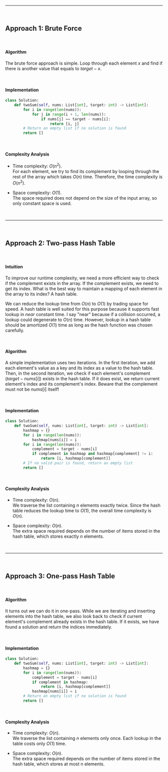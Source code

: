 <br>

---

<br>

## Approach 1: Brute Force

<br>

#### Algorithm

The brute force approach is simple. Loop through each element $x$ and find if there is another value that equals to $target - x$.

<br>

#### Implementation

```python
class Solution:
    def twoSum(self, nums: List[int], target: int) -> List[int]:
        for i in range(len(nums)):
            for j in range(i + 1, len(nums)):
                if nums[j] == target - nums[i]:
                    return [i, j]
        # Return an empty list if no solution is found
        return []
```

<br>

#### Complexity Analysis

- Time complexity: $O(n^2)$.  
    For each element, we try to find its complement by looping through the rest of the array which takes $O(n)$ time. Therefore, the time complexity is $O(n^2)$.
    
- Space complexity: $O(1)$.  
    The space required does not depend on the size of the input array, so only constant space is used.
    

<br>

---

<br>

## Approach 2: Two-pass Hash Table

<br>

#### Intuition

To improve our runtime complexity, we need a more efficient way to check if the complement exists in the array. If the complement exists, we need to get its index. What is the best way to maintain a mapping of each element in the array to its index? A hash table.

We can reduce the lookup time from $O(n)$ to $O(1)$ by trading space for speed. A hash table is well suited for this purpose because it supports fast lookup in _near_ constant time. I say "near" because if a collision occurred, a lookup could degenerate to $O(n)$ time. However, lookup in a hash table should be amortized $O(1)$ time as long as the hash function was chosen carefully.

<br>

#### Algorithm

A simple implementation uses two iterations. In the first iteration, we add each element's value as a key and its index as a value to the hash table. Then, in the second iteration, we check if each element's complement ($target − nums[i]$) exists in the hash table. If it does exist, we return current element's index and its complement's index. Beware that the complement must not be $nums[i]$ itself!

<br>

#### Implementation

```python
class Solution:
    def twoSum(self, nums: List[int], target: int) -> List[int]:
        hashmap = {}
        for i in range(len(nums)):
            hashmap[nums[i]] = i
        for i in range(len(nums)):
            complement = target - nums[i]
            if complement in hashmap and hashmap[complement] != i:
                return [i, hashmap[complement]]
        # If no valid pair is found, return an empty list
        return []
```

<br>

#### Complexity Analysis

- Time complexity: $O(n)$.  
    We traverse the list containing $n$ elements exactly twice. Since the hash table reduces the lookup time to $O(1)$, the overall time complexity is $O(n)$.
    
- Space complexity: $O(n)$.  
    The extra space required depends on the number of items stored in the hash table, which stores exactly $n$ elements.
    

<br>

---

<br>

## Approach 3: One-pass Hash Table

<br>

#### Algorithm

It turns out we can do it in one-pass. While we are iterating and inserting elements into the hash table, we also look back to check if current element's complement already exists in the hash table. If it exists, we have found a solution and return the indices immediately.

<br>

#### Implementation

```python
class Solution:
    def twoSum(self, nums: List[int], target: int) -> List[int]:
        hashmap = {}
        for i in range(len(nums)):
            complement = target - nums[i]
            if complement in hashmap:
                return [i, hashmap[complement]]
            hashmap[nums[i]] = i
        # Return an empty list if no solution is found
        return []
```

<br>

#### Complexity Analysis

- Time complexity: $O(n)$.  
    We traverse the list containing $n$ elements only once. Each lookup in the table costs only $O(1)$ time.
    
- Space complexity: $O(n)$.  
    The extra space required depends on the number of items stored in the hash table, which stores at most n elements.